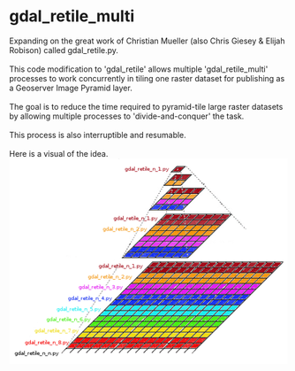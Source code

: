 # gdal_retile_multi
Expanding on the great work of Christian Mueller (also Chris Giesey & Elijah Robison) called gdal_retile.py.<br><br>
This code modification to 'gdal_retile' allows multiple 'gdal_retile_multi' processes to work concurrently in tiling one raster dataset 
for publishing as a Geoserver Image Pyramid layer.
<br><br>
The goal is to reduce the time required to pyramid-tile large raster datasets by allowing multiple processes to 'divide-and-conquer' the task.
<br><br>
This process is also interruptible and resumable.
<br><br>
Here is a visual of the idea.<br>
![gdal_retile_multi_n_n](https://github.com/cm0001/gdal_retile_multi/blob/master/blob/master/img/gdal_retile_multi_n_n.png)
